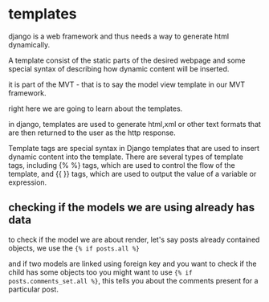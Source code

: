 # templates

django is a web framework and thus needs a way to generate html dynamically.

A template consist of the static parts of the desired webpage and some special syntax of describing how dynamic content will be inserted.

it is part of the MVT - that is to say the model view template in our MVT framework.

right here we are going to learn about the templates.

in django, templates are used to generate html,xml or other text formats that are then returned to the user as the http response.

Template tags are special syntax in Django templates that are used to insert dynamic content into the template. There are several types of template tags, including {% %} tags, which are used to control the flow of the template, and {{ }} tags, which are used to output the value of a variable or expression.

## checking if the models we are using already has data

to check if the model we are about render, let's say posts already contained objects, we use the `{% if posts.all %}`

and if two models are linked using foreign key and you want to check if the child has some objects too you might want to use `{% if posts.comments_set.all %}`, this tells you about the comments present for a particular post.
